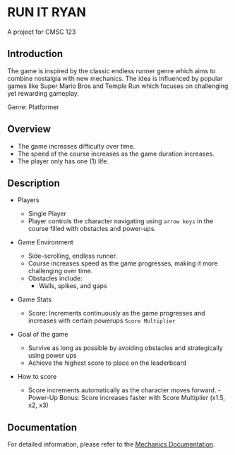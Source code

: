 # RUN IT RYAN
A project for CMSC 123

## Introduction

The game is inspired by the classic endless runner genre which aims to combine nostalgia with new mechanics. The idea is influenced by popular games like Super Mario Bros and Temple Run which focuses on challenging yet rewarding gameplay.

Genre: Platformer

## Overview

- The game increases difficulty over time.
- The speed of the course increases as the game duration increases.
- The player only has one (1) life.

## Description

- Players
    - Single Player
    - Player controls the character navigating using `arrow keys` in the course filled with obstacles and power-ups.

- Game Environment
    - Side-scrolling, endless runner.
    - Course increases speed as the game progresses, making it more challenging over time.
    - Obstacles include:
        - Walls, spikes, and gaps

- Game Stats
    - Score: Increments continuously as the game progresses and increases with certain powerups `Score Multiplier`

- Goal of the game
    - Survive as long as possible by avoiding obstacles and strategically using power ups
    - Achieve the highest score to place on the leaderboard

- How to score
    - Score increments automatically as the character moves forward.
    -Power-Up Bonus: Score increases faster with Score Multiplier (x1.5, x2, x3)


## Documentation

For detailed information, please refer to the [Mechanics Documentation](https://docs.google.com/document/d/1R4XsC3hGl2h4oowbEdUI1bmY6RvryJrRJZQfATuEQ5s/edit?usp=sharing).
